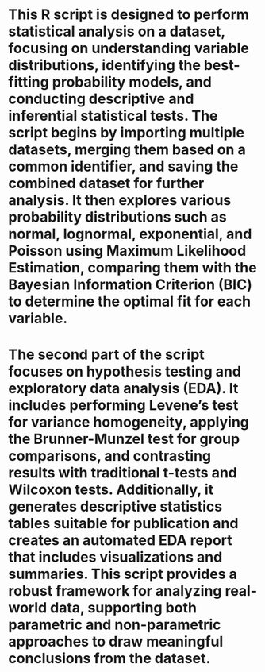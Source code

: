 # This R script is designed to perform statistical analysis on a dataset, focusing on understanding variable distributions, identifying the best-fitting probability models, and conducting descriptive and inferential statistical tests. The script begins by importing multiple datasets, merging them based on a common identifier, and saving the combined dataset for further analysis. It then explores various probability distributions such as normal, lognormal, exponential, and Poisson using Maximum Likelihood Estimation, comparing them with the Bayesian Information Criterion (BIC) to determine the optimal fit for each variable.

# The second part of the script focuses on hypothesis testing and exploratory data analysis (EDA). It includes performing Levene’s test for variance homogeneity, applying the Brunner-Munzel test for group comparisons, and contrasting results with traditional t-tests and Wilcoxon tests. Additionally, it generates descriptive statistics tables suitable for publication and creates an automated EDA report that includes visualizations and summaries. This script provides a robust framework for analyzing real-world data, supporting both parametric and non-parametric approaches to draw meaningful conclusions from the dataset.